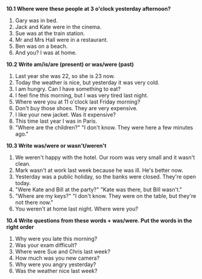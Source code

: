**10.1 Where were these people at 3 o'clock yesterday afternoon?**

1. Gary was in bed.
2. Jack and Kate were in the cinema.
3. Sue was at the train station.
4. Mr and Mrs Hall were in a restaurant.
5. Ben was on a beach.
6. And you? I was at home.

**10.2 Write am/is/are (present) or was/were (past)**

1. Last year she was 22, so she is 23 now.
2. Today the weather is nice, but yesterday it was very cold.
3. I am hungry. Can I have something to eat?
4. I feel fine this morning, but I was very tired last night.
5. Where were you at 11 o'clock last Friday morning?
6. Don't buy those shoes. They are very expensive.
7. I like your new jacket. Was it expensive?
8. This time last year I was in Paris.
9. "Where are the children?" "I don't know. They were here a few minutes ago."

**10.3 Write was/were or wasn't/weren't**

1. We weren't happy with the hotel. Our room was very small and it wasn't clean.
2. Mark wasn't at work last week because he was ill. He's better now.
3. Yesterday was a public holiday, so the banks were closed. They're open today.
4. "Were Kate and Bill at the party?" "Kate was there, but Bill wasn't."
5. "Where are my keys?" "I don't know. They were on the table, but they're not there now."
6. You weren't at home last night. Where were you?

**10.4 Write questions from these words + was/were. Put the words in the right order**

1. Why were you late this morning?
2. Was your exam difficult?
3. Where were Sue and Chris last week?
4. How much was you new camera?
5. Why were you angry yesterday?
6. Was the weather nice last week?